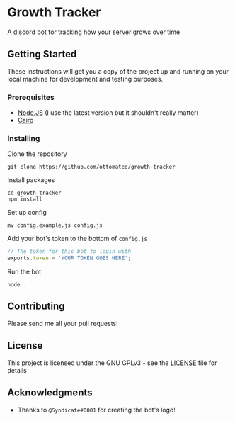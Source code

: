 # Growth Tracker

A discord bot for tracking how your server grows over time

## Getting Started

These instructions will get you a copy of the project up and running on your local machine for development and testing purposes.

### Prerequisites

- [Node.JS](https://github.com/creationix/nvm) (I use the latest version but it shouldn't really matter)
- [Cairo](https://github.com/Automattic/node-canvas#installation)

### Installing

Clone the repository

```
git clone https://github.com/ottomated/growth-tracker
```

Install packages

```
cd growth-tracker
npm install
```

Set up config

```
mv config.example.js config.js
```

Add your bot's token to the bottom of `config.js`

```js
// The token for this bot to login with
exports.token = 'YOUR TOKEN GOES HERE';
```

Run the bot

```
node .
```

## Contributing

Please send me all your pull requests!

## License

This project is licensed under the GNU GPLv3 - see the [LICENSE](LICENSE) file for details

## Acknowledgments

* Thanks to `@Syndicate#0001` for creating the bot's logo!
